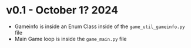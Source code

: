 # v0.1 - October 1? 2024
- Gameinfo is inside an Enum Class inside of the `game_util_gameinfo.py` file
- Main Game loop is inside the `game_main.py` file
